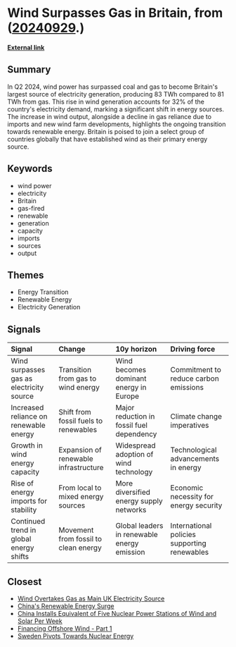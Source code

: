 # __Wind Surpasses Gas in Britain__, from ([20240929](https://kghosh.substack.com/p/20240929).)

__[External link](https://reports.electricinsights.co.uk/q2-2024/wind-becomes-britains-largest-electricity-source/)__



## Summary

In Q2 2024, wind power has surpassed coal and gas to become Britain's largest source of electricity generation, producing 83 TWh compared to 81 TWh from gas. This rise in wind generation accounts for 32% of the country's electricity demand, marking a significant shift in energy sources. The increase in wind output, alongside a decline in gas reliance due to imports and new wind farm developments, highlights the ongoing transition towards renewable energy. Britain is poised to join a select group of countries globally that have established wind as their primary energy source.

## Keywords

* wind power
* electricity
* Britain
* gas-fired
* renewable
* generation
* capacity
* imports
* sources
* output

## Themes

* Energy Transition
* Renewable Energy
* Electricity Generation

## Signals

| Signal                                   | Change                                | 10y horizon                                 | Driving force                                |
|:-----------------------------------------|:--------------------------------------|:--------------------------------------------|:---------------------------------------------|
| Wind surpasses gas as electricity source | Transition from gas to wind energy    | Wind becomes dominant energy in Europe      | Commitment to reduce carbon emissions        |
| Increased reliance on renewable energy   | Shift from fossil fuels to renewables | Major reduction in fossil fuel dependency   | Climate change imperatives                   |
| Growth in wind energy capacity           | Expansion of renewable infrastructure | Widespread adoption of wind technology      | Technological advancements in energy         |
| Rise of energy imports for stability     | From local to mixed energy sources    | More diversified energy supply networks     | Economic necessity for energy security       |
| Continued trend in global energy shifts  | Movement from fossil to clean energy  | Global leaders in renewable energy emission | International policies supporting renewables |

## Closest

* [Wind Overtakes Gas as Main UK Electricity Source](fb0ad35a700c17919f0e3f303fb7f9b6)
* [China's Renewable Energy Surge](372466d13ed9e4db87fa772ef2600bd5)
* [China Installs Equivalent of Five Nuclear Power Stations of Wind and Solar Per Week](36f1ded81fc9d860c405a019627fb21c)
* [Financing Offshore Wind - Part 1](63a65ba211f78dca2965b6b2ca564df2)
* [Sweden Pivots Towards Nuclear Energy](b9666c2bcb5131de1b2411be30bb4b44)